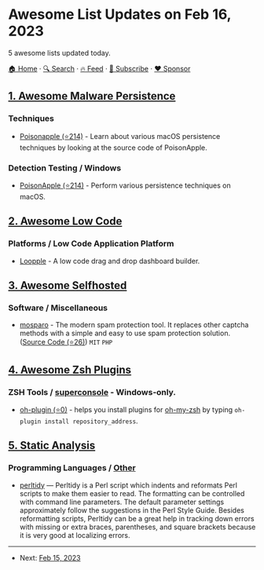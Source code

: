 # Awesome List Updates on Feb 16, 2023

5 awesome lists updated today.

[🏠 Home](/README.md) · [🔍 Search](https://www.trackawesomelist.com/search/) · [🔥 Feed](https://www.trackawesomelist.com/rss.xml) · [📮 Subscribe](https://trackawesomelist.us17.list-manage.com/subscribe?u=d2f0117aa829c83a63ec63c2f&id=36a103854c) · [❤️  Sponsor](https://github.com/sponsors/theowenyoung)



## [1. Awesome Malware Persistence](/content/Karneades/awesome-malware-persistence/README.md)

### Techniques

*   [Poisonapple (⭐214)](https://github.com/CyborgSecurity/PoisonApple/blob/master/poisonapple/techniques.py) - Learn about various macOS persistence techniques by looking at the source code of PoisonApple.

### Detection Testing / Windows

*   [PoisonApple (⭐214)](https://github.com/CyborgSecurity/PoisonApple) - Perform various persistence techniques on macOS.

## [2. Awesome Low Code](/content/zenitysec/awesome-low-code/README.md)

### Platforms / Low Code Application Platform

*   [Loopple](https://www.loopple.com) - A low code drag and drop dashboard builder.

## [3. Awesome Selfhosted](/content/awesome-selfhosted/awesome-selfhosted/README.md)

### Software / Miscellaneous

*   [mosparo](https://mosparo.io/) - The modern spam protection tool. It replaces other captcha methods with a simple and easy to use spam protection solution. ([Source Code (⭐26)](https://github.com/mosparo/mosparo)) `MIT` `PHP`

## [4. Awesome Zsh Plugins](/content/unixorn/awesome-zsh-plugins/README.md)

### ZSH Tools / [superconsole](https://github.com/alexchmykhalo/superconsole)   \- Windows-only.

*   [oh-plugin (⭐0)](https://github.com/mbergo/oh-plugin) - helps you install plugins for [oh-my-zsh](https://ohmyz.sh) by typing `oh-plugin install repository_address`.

## [5. Static Analysis](/content/analysis-tools-dev/static-analysis/README.md)

### Programming Languages / [Other](#other-1)

*   [perltidy](https://perltidy.sourceforge.net/) — Perltidy is a Perl script which indents and reformats Perl scripts to make them easier to read.
    The formatting can be controlled with command line parameters. The default parameter settings approximately follow the suggestions in the Perl Style Guide.
    Besides reformatting scripts, Perltidy can be a great help in tracking down errors with missing or extra braces, parentheses, and square brackets because it is very good at localizing errors.

---

- Next: [Feb 15, 2023](/content/2023/02/15/README.md)